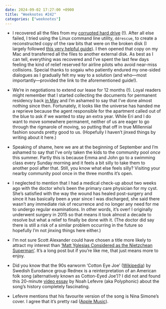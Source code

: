 ```yaml
---
date: 2024-09-02 17:27:00 +0900
title: "Weeknotes #242"
categories: ["weeknotes"]
---
```


- I recovered all the files from my [corrupted hard drive](https://updates.inqk.net/post/1724661660.html) (!). After all else failed, I tried using the Linux command line utility, `ddrescue`, to create a reconstructed copy of the raw bits that were on the broken disk (I largely followed [this very helpful guide](https://www.tauceti.blog/posts/clone-failing-harddisk-partition-with-ddrescue/)). I then opened that copy on my Mac and transferred all the files to another external disk. As best as I can tell, everything was recovered and I’ve spent the last few days feeling the kind of relief reserved for airline pilots who avoid near-miss collisions. Special thanks to sogaiu who patiently endured my one-sided dialogues as I gradually felt my way to a solution (and who—most importantly—provided the link to the aforementioned guide!).

- We’re in negotiations to extend our lease for 12 months (!). Loyal readers might remember that I started collecting the documents for permanent residency back [in May](https://updates.inqk.net/post/1716898980.html) and I’m ashamed to say that I’ve done almost nothing since then. Fortunately, it looks like the universe has handed me a reprieve because the agent responsible for the apartment called out of the blue to ask if we wanted to stay an extra year. While Eri and I do want to move somewhere permanent, neither of us are eager to go through the rigmarole of moving, so putting that off in true Millennial fashion sounds pretty good to us. (Hopefully I haven’t jinxed things by writing about it here.)

- Speaking of shame, here we are at the beginning of September and I’m ashamed to say that I’ve only taken the kids to the community pool _once_ this summer. Partly this is because Emma and John go to a swimming class every Sunday morning and it feels a bit silly to take them to another pool after that. Still, you know what else feels silly? Visiting your nearby community pool once in the three months it’s open.

- I neglected to mention that I had a medical check-up about two weeks ago with the doctor who’s been the primary care physician for my cyst. She’s satisfied with the way the wound has healed post-surgery and since it has basically been a year since I was discharged, she said there wasn’t any immediate risk of recurrence and no longer any need for me to undergo regular examinations. In other words, it’s over! I originally underwent surgery in 2015 so that means it took almost a decade to resolve but what a relief to finally be done with it. (The doctor did say there is still a risk of a similar problem occurring in the future so hopefully I’m not jinxing things here either.)

- I’m not sure Scott Alexander could have chosen a title more likely to attract my interest than [‘Matt Yglesias Considered as the Nietzchean Superman’](https://www.astralcodexten.com/p/matt-yglesias-considered-as-the-nietzschean). It’s a long post but if you’re like me, that just means more to enjoy.

- Did you know that the 90s earworm ‘Cotton Eye Joe’ ([Wikipedia](https://en.wikipedia.org/wiki/Cotton_Eye_Joe_(Rednex_song))) by Swedish Eurodance group Rednex is a reinterpretation of an American folk song (alternatively known as Cotton-Eyed Joe’)? I did not and found this 20-minute [video essay](https://youtu.be/drI-N1SxZVA) by Noah Lefevre (aka Polyphonic) about the song’s history completely fascinating.

- Lefevre mentions that his favourite version of the song is Nina Simone’s cover. I agree that it’s pretty rad ([Apple Music](https://music.apple.com/us/album/cotton-eyed-joe-mono-2017-remastered-version/1333497817?i=1333498082)).
